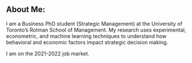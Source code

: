 
## About Me: 
I am a Business PhD student (Strategic Management) at the University of Toronto’s Rotman School of Management. My research uses experimental, econometric, and machine learning techniques to understand how behavioral and economic factors impact strategic decision making. 

I am on the 2021-2022 job market.


